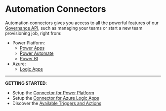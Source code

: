 # Automation Connectors

Automation connectors gives you access to all the powerful features of our [Governance API](/api/), such as managing your teams or start a new team provisioning job, right from:
- Power Platform:
    - [Power Apps](https://powerapps.com)
    - [Power Automate](https://flow.microsoft.com)
    - [Power BI](https://powerbi.microsoft.com)
- Azure:
    - [Logic Apps](https://docs.microsoft.com/en-us/azure/logic-apps/)

---

**GETTING STARTED**:
- Setup the [Connector for Power Platform](/connectors/power-platform-connector.md)
- Setup the [Connector for Azure Logic Apps](/connectors/logic-apps-connector.md)
- Discover the [Available Triggers and Actions](/connectors/connectors-actions.md)

<Classification label="public" />
